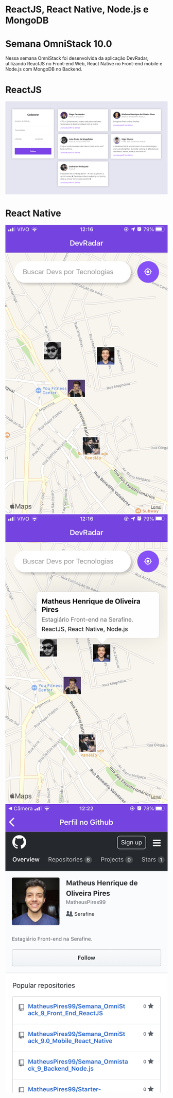# ReactJS, React Native, Node.js e MongoDB
# Semana OmniStack 10.0
Nessa semana OmniStack foi desenvolvida da aplicação DevRadar, utilizando ReactJS no Front-end Web, React Native no Front-end mobile e Node.js com MongoDB no Backend.

# ReactJS 
![](ReactJS.png)

# React Native
![](ReactNative_1.PNG)
![](ReactNative_2.PNG)
![](ReactNative_3.PNG)
